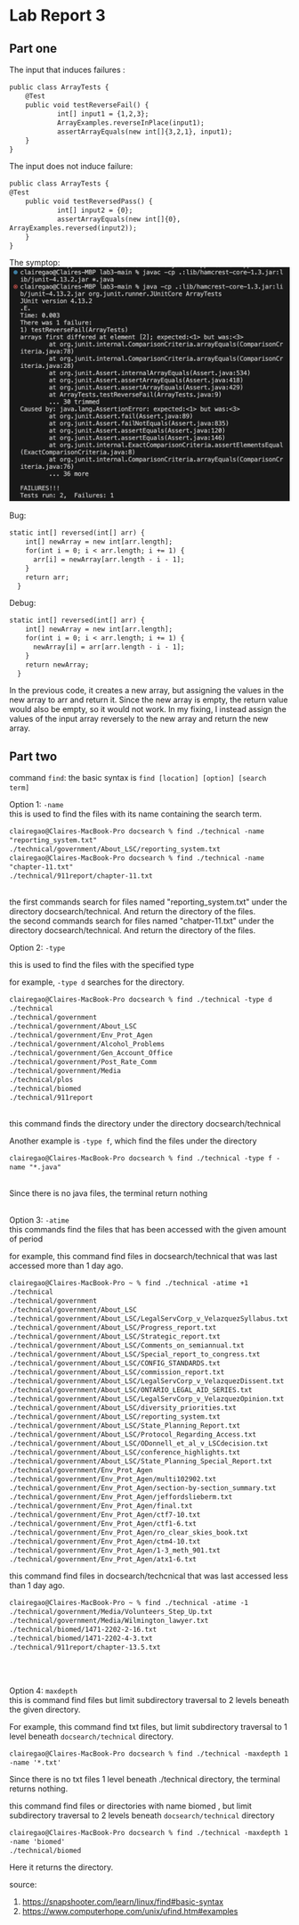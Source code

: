 <h1>Lab Report 3</h1>

<h2>Part one</h2>

The input that induces failures :
```
public class ArrayTests {
	@Test 
	public void testReverseFail() {
    		int[] input1 = {1,2,3};
    		ArrayExamples.reverseInPlace(input1);
    		assertArrayEquals(new int[]{3,2,1}, input1);
	}
}
```

The input does not induce failure:

```
public class ArrayTests {
@Test
	public void testReversedPass() {
    		int[] input2 = {0};
    		assertArrayEquals(new int[]{0}, ArrayExamples.reversed(input2));
  	}
}
```

The symptop: 
![Updated Image](terminal.png)

Bug:
```
static int[] reversed(int[] arr) {
    int[] newArray = new int[arr.length];
    for(int i = 0; i < arr.length; i += 1) {
      arr[i] = newArray[arr.length - i - 1];
    }
    return arr;
  }
```

Debug:
```
static int[] reversed(int[] arr) {
    int[] newArray = new int[arr.length];
    for(int i = 0; i < arr.length; i += 1) {
      newArray[i] = arr[arr.length - i - 1];
    }
    return newArray;
  }
```
In the previous code, it creates a new array, but assigning the values in the new array to arr and return it. Since the new array is empty, the return value would also be empty, so it would not work. In my fixing, I instead assign the values of the input array reversely to the new array and return the new array. 

<h2>Part two</h2>

command `find`: </n>
the basic syntax is `find [location] [option] [search term]` 
</n>

Option 1: `-name` 
<br>
this is used to find the files with its name containing the search term.

```
clairegao@Claires-MacBook-Pro docsearch % find ./technical -name "reporting_system.txt"
./technical/government/About_LSC/reporting_system.txt
clairegao@Claires-MacBook-Pro docsearch % find ./technical -name "chapter-11.txt"      
./technical/911report/chapter-11.txt
```
<br>
the first commands search for files named "reporting_system.txt" under the directory docsearch/technical. And return the directory of the files.
<br>
the second commands search for files named "chatper-11.txt" under the directory docsearch/technical. And return the directory of the files. 
<br>


Option 2: `-type`
 <br>

this is used to find the files with the specified type

for example, `-type d` searches for the directory. 
```
clairegao@Claires-MacBook-Pro docsearch % find ./technical -type d
./technical
./technical/government
./technical/government/About_LSC
./technical/government/Env_Prot_Agen
./technical/government/Alcohol_Problems
./technical/government/Gen_Account_Office
./technical/government/Post_Rate_Comm
./technical/government/Media
./technical/plos
./technical/biomed
./technical/911report
```
<br>
this command finds the directory under the directory docsearch/technical
<br>

Another example is `-type f`, which find the files under the directory
```
clairegao@Claires-MacBook-Pro docsearch % find ./technical -type f -name "*.java"
```
 <br>
 Since there is no java files, the terminal return nothing 
<br>
<br>


Option 3: `-atime`
 <br>
this commands find the files that has been accessed with the given amount of period

for example, this command find files in docsearch/technical that was last accessed more than 1 day ago.
```
clairegao@Claires-MacBook-Pro ~ % find ./technical -atime +1
./technical
./technical/government
./technical/government/About_LSC
./technical/government/About_LSC/LegalServCorp_v_VelazquezSyllabus.txt
./technical/government/About_LSC/Progress_report.txt
./technical/government/About_LSC/Strategic_report.txt
./technical/government/About_LSC/Comments_on_semiannual.txt
./technical/government/About_LSC/Special_report_to_congress.txt
./technical/government/About_LSC/CONFIG_STANDARDS.txt
./technical/government/About_LSC/commission_report.txt
./technical/government/About_LSC/LegalServCorp_v_VelazquezDissent.txt
./technical/government/About_LSC/ONTARIO_LEGAL_AID_SERIES.txt
./technical/government/About_LSC/LegalServCorp_v_VelazquezOpinion.txt
./technical/government/About_LSC/diversity_priorities.txt
./technical/government/About_LSC/reporting_system.txt
./technical/government/About_LSC/State_Planning_Report.txt
./technical/government/About_LSC/Protocol_Regarding_Access.txt
./technical/government/About_LSC/ODonnell_et_al_v_LSCdecision.txt
./technical/government/About_LSC/conference_highlights.txt
./technical/government/About_LSC/State_Planning_Special_Report.txt
./technical/government/Env_Prot_Agen
./technical/government/Env_Prot_Agen/multi102902.txt
./technical/government/Env_Prot_Agen/section-by-section_summary.txt
./technical/government/Env_Prot_Agen/jeffordslieberm.txt
./technical/government/Env_Prot_Agen/final.txt
./technical/government/Env_Prot_Agen/ctf7-10.txt
./technical/government/Env_Prot_Agen/ctf1-6.txt
./technical/government/Env_Prot_Agen/ro_clear_skies_book.txt
./technical/government/Env_Prot_Agen/ctm4-10.txt
./technical/government/Env_Prot_Agen/1-3_meth_901.txt
./technical/government/Env_Prot_Agen/atx1-6.txt
```

this command find files in docsearch/techcnical that was last accessed less than 1 day ago.
```
clairegao@Claires-MacBook-Pro ~ % find ./technical -atime -1
./technical/government/Media/Volunteers_Step_Up.txt
./technical/government/Media/Wilmington_lawyer.txt
./technical/biomed/1471-2202-2-16.txt
./technical/biomed/1471-2202-4-3.txt
./technical/911report/chapter-13.5.txt
```
 <br>
  <br>
  
Option 4: `maxdepth`
<br>
this is command find files but limit subdirectory traversal to 2 levels beneath the given directory.</n>

For example, this command find txt files, but limit subdirectory traversal to 1 level beneath `docsearch/technical` directory. 
```
clairegao@Claires-MacBook-Pro docsearch % find ./technical -maxdepth 1 -name '*.txt' 
```
Since there is no txt files 1 level beneath ./technical directory, the terminal returns nothing.
<br>

this command find files or directories with name biomed , but limit subdirectory traversal to 2 levels beneath `docsearch/technical` directory
```
clairegao@Claires-MacBook-Pro docsearch % find ./technical -maxdepth 1 -name 'biomed'
./technical/biomed
```
Here it returns the directory.

source: 
1. https://snapshooter.com/learn/linux/find#basic-syntax
2. https://www.computerhope.com/unix/ufind.htm#examples

